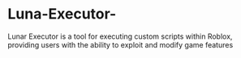# Luna-Executor-
Lunar Executor is a tool for executing custom scripts within Roblox, providing users with the ability to exploit and modify game features
